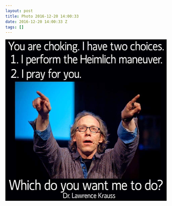 ```yaml
---
layout: post
title: Photo 2016-12-20 14:00:33
date: 2016-12-20 14:00:33 Z
tags: []
---
```

![](/media/2016/12/154720665601.jpg)
